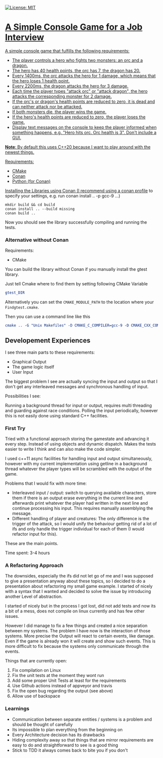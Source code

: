 [![License: MIT](https://img.shields.io/badge/License-MIT-blue.svg)](https://opensource.org/licenses/MIT)
<a href="https://travis-ci.com/DonRomanos/JustAGameForAnInterview">

# A Simple Console Game for a Job Interview

A simple console game that fulfills the following requirements:

* The player controls a hero who fights two monsters: an orc and a dragon.
* The hero has 40 health points, the orc has 7, the dragon has 20.
* Every 1400ms, the orc attacks the hero for 1 damage, which means that the hero loses 1 health point.
* Every 2200ms, the dragon attacks the hero for 3 damage.
* Each time the player types "attack orc" or "attack dragon", the hero attacks the corresponding monster for 2 damage.
* If the orc's or dragon's health points are reduced to zero, it is dead and can neither attack nor be attacked.
* If both monsters die, the player wins the game.
* If the hero's health points are reduced to zero, the player loses the game.
* Display text messages on the console to keep the player informed when something happens, e.g. "Hero hits orc. Orc health is 3". Don't include a GUI.

**Note**: By default this uses C++20 because I want to play around with the newest things.

Requirements:

* CMake
* Conan
* Python (for Conan)

Installing the Libraries using Conan (I recommend using a [conan profile](https://docs.conan.io/en/latest/reference/profiles.html) to specify your settings, e.g. run conan install .. -p gcc-9 ...)

```shell
mkdir build && cd build
conan install .. --build missing
conan build ..
```

Now you should see the library successfully compiling and running the tests.

### Alternative without Conan

Requirements:

* CMake

You can build the library without Conan if you manually install the gtest library.

Just tell Cmake where to find them by setting following CMake Variable

```cmake
gtest_DIR
```

Alternatively you can set the `CMAKE_MODULE_PATH` to the location where your `Findgtest.cmake`.

Then you can use a command line like this

```cmake
cmake .. -G "Unix Makefiles" -D CMAKE_C_COMPILER=gcc-9 -D CMAKE_CXX_COMPILER=g++-9 -DCMAKE_BUILD_TYPE=DEBUG -D CMAKE_MODULE_PATH=$PWD
```

## Developement Experiences

I see three main parts to these requirements:

* Graphical Output
* The game logic itself
* User Input

The biggest problem I see are actually syncing the input and output so that I don't get any interleaved messages and synchronous handling of input.

Possibilities I see:

Running a background thread for input or output, requires multi threading and guarding against race conditions.
Polling the input periodically, however this is not easily done using standard C++ facilities.

### First Try

Tried with a functional approach storing the gamestate and advancing it every step. Instead of using objects and dynamic dispatch. Makes the tests easier to write I think and can also make the code simpler.

I used c++11 async facilities for handling input and output simultaneously, however with my current implementation using getline in a background thread whatever the player types will be scrambled with the output of the game.

Problems that I would fix with more time:

* Interleaved input / output: switch to querying available characters, store them if there is an output erase everything in the current line and afterwards print whatever the player had written in the next line and continue processing his input. This requires manually assemblying the message.
* Different handling of player and creatures: The only difference is the trigger of the attack, so I would unify the behaviour getting rid of a lot of ifs and only handle the trigger individual for each of them (I would refactor input for this).

These are the main points.

Time spent: 3-4 hours

### A Refactoring Approach

The downsides, especially the ifs did not let go of me and I was supposed to give a presentation anyway about these topics, so I decided to do a presentation about refactoring my small game example. I started of nicely with a syntax that I wanted and decided to solve the issue by introducing another Level of abstraction.

I started of nicely but in the process I got lost, did not add tests and now its a bit of a mess, does not compile on linux currently and has few other issues.

However I did manage to fix a few things and created a nice separation between my systems. The problem I have now is the interaction of those systems. More precise the Output will react to certain events, like damage. Even if the game is already won it will create and show such events. This is more difficult to fix because the systems only communicate through the events.

Things that are currently open:

1. Fix compilation on Linux
2. Fix the unit tests at the moment they wont run
3. Add some proper Unit Tests at least for the requirements
4. Use Github actions instead of appveyor and travis
5. Fix the open bug regarding the output (see above)
6. Allow use of backspace

### Learnings

* Communication between separate entities / systems is a problem and should be thought of carefully
* Its impossible to plan everything from the beginning on
* Every Architecture decision has its drawbacks
* Hiding complexity away so that things that are mirror requirements are easy to do and straightforward to see is a good thing
* Stick to TDD it always comes back to bite you if you don't